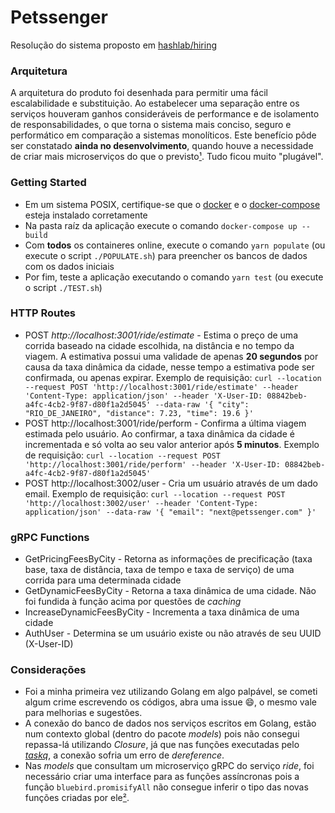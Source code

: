 # Petssenger

Resolução do sistema proposto em [hashlab/hiring](https://github.com/hashlab/hiring/blob/5ae82743d1afd7f741d59ee63ffa8149ffa12660/challenges/pt-br/backend-finance-challenge.md)

### Arquitetura

A arquitetura do produto foi desenhada para permitir uma fácil escalabilidade e substituição.
Ao estabelecer uma separação entre os serviços houveram ganhos consideráveis de performance e de isolamento de responsabilidades, o que torna o sistema mais conciso, seguro e performático em comparação a sistemas monolíticos. Este benefício pôde ser constatado **ainda no desenvolvimento**, quando houve a necessidade de criar mais microserviços do que o previsto[¹](https://imgur.com/a/llpJ6Ir). Tudo ficou muito "plugável".

### Getting Started

- Em um sistema POSIX, certifique-se que o [docker](https://docs.docker.com/install/) e o [docker-compose](https://docs.docker.com/compose/install/) esteja instalado corretamente
- Na pasta raíz da aplicação execute o comando `docker-compose up --build`
- Com **todos** os containeres online, execute o comando `yarn populate` (ou execute o script `./POPULATE.sh`) para preencher os bancos de dados com os dados iniciais
- Por fim, teste a aplicação executando o comando `yarn test` (ou execute o script `./TEST.sh`)

### HTTP Routes

- POST _http://localhost:3001/ride/estimate_ - Estima o preço de uma corrida baseado na cidade escolhida, na distância e no tempo da viagem. A estimativa possui uma validade de apenas **20 segundos** por causa da taxa dinâmica da cidade, nesse tempo a estimativa pode ser confirmada, ou apenas expirar. Exemplo de requisição: `curl --location --request POST 'http://localhost:3001/ride/estimate' --header 'Content-Type: application/json' --header 'X-User-ID: 08842beb-a4fc-4cb2-9f87-d80f1a2d5045' --data-raw '{ "city": "RIO_DE_JANEIRO", "distance": 7.23, "time": 19.6 }'`
- POST http://localhost:3001/ride/perform - Confirma a última viagem estimada pelo usuário. Ao confirmar, a taxa dinâmica da cidade é incrementada e só volta ao seu valor anterior após **5 minutos**. Exemplo de requisição: `curl --location --request POST 'http://localhost:3001/ride/perform' --header 'X-User-ID: 08842beb-a4fc-4cb2-9f87-d80f1a2d5045'`
- POST http://localhost:3002/user - Cria um usuário através de um dado email. Exemplo de requisição: `curl --location --request POST 'http://localhost:3002/user' --header 'Content-Type: application/json' --data-raw '{ "email": "next@petssenger.com" }'`

### gRPC Functions

- GetPricingFeesByCity - Retorna as informações de precificação (taxa base, taxa de distância, taxa de tempo e taxa de serviço) de uma corrida para uma determinada cidade
- GetDynamicFeesByCity - Retorna a taxa dinâmica de uma cidade. Não foi fundida à função acima por questões de _caching_
- IncreaseDynamicFeesByCity - Incrementa a taxa dinâmica de uma cidade
- AuthUser - Determina se um usuário existe ou não através de seu UUID (X-User-ID)

### Considerações

- Foi a minha primeira vez utilizando Golang em algo palpável, se cometi algum crime escrevendo os códigos, abra uma issue 😄, o mesmo vale para melhorias e sugestões.
- A conexão do banco de dados nos serviços escritos em Golang, estão num contexto global (dentro do pacote _models_) pois não consegui repassa-lá utilizando _Closure_, já que nas funções executadas pelo [_taskq_](https://github.com/vmihailenco/taskq), a conexão sofria um erro de _dereference_.
- Nas _models_ que consultam um microserviço gRPC do serviço _ride_, foi necessário criar uma interface para as funções assíncronas pois a função `bluebird.promisifyAll` não consegue inferir o tipo das novas funções criadas por ele[²](https://github.com/Microsoft/TypeScript/issues/8685#issuecomment-240201897).
